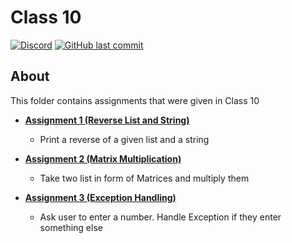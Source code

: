 
# Class 10

[![Discord](https://img.shields.io/discord/987926559480512542?label=discord)](https://discord.gg/R2g75R52GX)
[![GitHub last commit](https://img.shields.io/github/last-commit/archangel4031/JupyterNotebooks?color=%23f54242)](https://github.com/archangel4031/JupyterNotebooks)

## About

This folder contains assignments that were given in Class 10

-  **[Assignment 1 (Reverse List and String)](https://github.com/archangel4031/JupyterNotebooks/blob/master/Class10/Class10_Assignment1.ipynb)**
	- Print a reverse of a given list and a string

-  **[Assignment 2 (Matrix Multiplication)](https://github.com/archangel4031/JupyterNotebooks/blob/master/Class10/Class10_Assignment2.ipynb)**
	- Take two list in form of Matrices and multiply them

-  **[Assignment 3 (Exception Handling)](https://github.com/archangel4031/JupyterNotebooks/blob/master/Class10/Class10_Assignment3.ipynb)**
	- Ask user to enter a number. Handle Exception if they enter something else